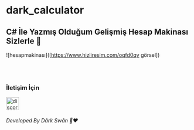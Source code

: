 # dark_calculator

<h2 > C# İle Yazmış Olduğum Gelişmiş Hesap Makinası Sizlerle 👋 </h2>

![hesapmakinası]([https://www.hizliresim.com/oqfd0qv görsel])

<br> 

<br>

<h3> İletişim İçin </h3>
<a href="https://discord.gg/r3kAGxK7FV" target="_blank"> <img src="https://i.hizliresim.com/d48n7mk." alt="discord" width="35" height="35"/> </a>

<br>

<h6>Developed By Dârk Swân  👋❤️</h6>


